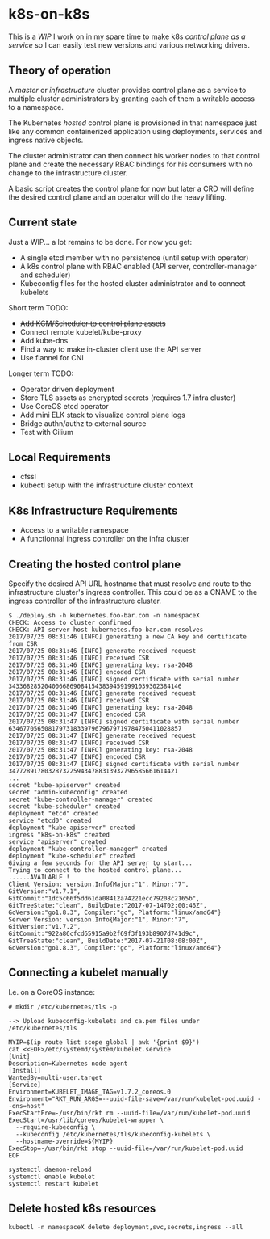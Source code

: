 # k8s-on-k8s

This is a *WIP* I work on in my spare time to make k8s _control plane as a service_ so
I can easily test new versions and various networking drivers.


Theory of operation
--------------

A _master_ or _infrastructure_ cluster provides control plane as a service to multiple
cluster administrators by granting each of them a writable access to a namespace.

The Kubernetes _hosted_ control plane is provisioned in that namespace just like any
common containerized application using deployments, services and ingress native objects.

The cluster administrator can then connect his worker nodes to that control plane
and create the necessary RBAC bindings for his consumers with no change to the
infrastructure cluster.

A basic script creates the control plane for now but later a CRD will define the desired
control plane and an operator will do the heavy lifting.


Current state
--------------
Just a WIP... a lot remains to be done.  For now you get:
* A single etcd member with no persistence (until setup with operator)  
* A k8s control plane with RBAC enabled (API server, controller-manager and scheduler)
* Kubeconfig files for the hosted cluster administrator and to connect kubelets


Short term TODO:
* ~~Add KCM/Scheduler to control plane assets~~
* Connect remote kubelet/kube-proxy
* Add kube-dns
* Find a way to make in-cluster client use the API server
* Use flannel for CNI

Longer term TODO:
* Operator driven deployment
* Store TLS assets as encrypted secrets (requires 1.7 infra cluster)
* Use CoreOS etcd operator
* Add mini ELK stack to visualize control plane logs
* Bridge authn/authz to external source
* Test with Cilium


Local Requirements
--------------
* cfssl
* kubectl setup with the infrastructure cluster context


K8s Infrastructure Requirements
--------------
* Access to a writable namespace
* A functionnal ingress controller on the infra cluster


Creating the hosted control plane
--------------
Specify the desired API URL hostname that must resolve and route to the infrastructure
cluster's ingress controller. This could be as a CNAME to the ingress controller
of the infrastructure cluster.


```
$ ./deploy.sh -h kubernetes.foo-bar.com -n namespaceX
CHECK: Access to cluster confirmed
CHECK: API server host kubernetes.foo-bar.com resolves
2017/07/25 08:31:46 [INFO] generating a new CA key and certificate from CSR
2017/07/25 08:31:46 [INFO] generate received request
2017/07/25 08:31:46 [INFO] received CSR
2017/07/25 08:31:46 [INFO] generating key: rsa-2048
2017/07/25 08:31:46 [INFO] encoded CSR
2017/07/25 08:31:46 [INFO] signed certificate with serial number 343368285204006686908415438394591991039302384146
2017/07/25 08:31:46 [INFO] generate received request
2017/07/25 08:31:46 [INFO] received CSR
2017/07/25 08:31:46 [INFO] generating key: rsa-2048
2017/07/25 08:31:47 [INFO] encoded CSR
2017/07/25 08:31:47 [INFO] signed certificate with serial number 634677056508179731833979679679719784750411028857
2017/07/25 08:31:47 [INFO] generate received request
2017/07/25 08:31:47 [INFO] received CSR
2017/07/25 08:31:47 [INFO] generating key: rsa-2048
2017/07/25 08:31:47 [INFO] encoded CSR
2017/07/25 08:31:47 [INFO] signed certificate with serial number 34772891780328732259434788313932796585661614421
...
secret "kube-apiserver" created
secret "admin-kubeconfig" created
secret "kube-controller-manager" created
secret "kube-scheduler" created
deployment "etcd" created
service "etcd0" created
deployment "kube-apiserver" created
ingress "k8s-on-k8s" created
service "apiserver" created
deployment "kube-controller-manager" created
deployment "kube-scheduler" created
Giving a few seconds for the API server to start...
Trying to connect to the hosted control plane...
......AVAILABLE !
Client Version: version.Info{Major:"1", Minor:"7", GitVersion:"v1.7.1", GitCommit:"1dc5c66f5dd61da08412a74221ecc79208c2165b", GitTreeState:"clean", BuildDate:"2017-07-14T02:00:46Z", GoVersion:"go1.8.3", Compiler:"gc", Platform:"linux/amd64"}
Server Version: version.Info{Major:"1", Minor:"7", GitVersion:"v1.7.2", GitCommit:"922a86cfcd65915a9b2f69f3f193b8907d741d9c", GitTreeState:"clean", BuildDate:"2017-07-21T08:08:00Z", GoVersion:"go1.8.3", Compiler:"gc", Platform:"linux/amd64"}
```


Connecting a kubelet manually
--------------

I.e. on a CoreOS instance:

```
# mkdir /etc/kubernetes/tls -p

--> Upload kubeconfig-kubelets and ca.pem files under /etc/kubernetes/tls

MYIP=$(ip route list scope global | awk '{print $9}')
cat <<EOF>/etc/systemd/system/kubelet.service
[Unit]
Description=Kubernetes node agent
[Install]
WantedBy=multi-user.target
[Service]
Environment=KUBELET_IMAGE_TAG=v1.7.2_coreos.0
Environment="RKT_RUN_ARGS=--uuid-file-save=/var/run/kubelet-pod.uuid --dns=host"
ExecStartPre=-/usr/bin/rkt rm --uuid-file=/var/run/kubelet-pod.uuid
ExecStart=/usr/lib/coreos/kubelet-wrapper \
  --require-kubeconfig \
  --kubeconfig /etc/kubernetes/tls/kubeconfig-kubelets \
  --hostname-override=${MYIP}
ExecStop=-/usr/bin/rkt stop --uuid-file=/var/run/kubelet-pod.uuid
EOF

systemctl daemon-reload
systemctl enable kubelet
systemctl restart kubelet
```


Delete hosted k8s resources
--------------
```
kubectl -n namespaceX delete deployment,svc,secrets,ingress --all
```
